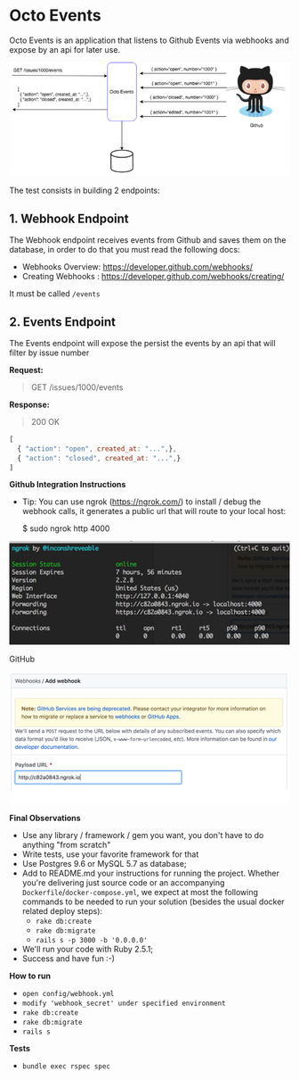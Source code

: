 # Octo Events

Octo Events is an application that listens to Github Events via webhooks and expose by an api for later use.

![alt text](public/octo_events.png)

 The test consists in building 2 endpoints:

## 1. Webhook Endpoint

The Webhook endpoint receives events from Github and saves them on the database, in order to do that you must read the following docs:

* Webhooks Overview: https://developer.github.com/webhooks/ 
* Creating Webhooks : https://developer.github.com/webhooks/creating/

It must be called `/events`

## 2. Events Endpoint

The Events endpoint will expose the persist the events by an api that will filter by issue number

**Request:**

> GET /issues/1000/events

**Response:**

> 200 OK
```javascript
[ 
  { "action": "open", created_at: "...",}, 
  { "action": "closed", created_at: "...",} 
]
```

**Github Integration Instructions**

* Tip: You can use ngrok (https://ngrok.com/)  to install / debug the webhook calls, it generates a public url that will route to your local host:

   $ sudo ngrok http 4000 

![alt text](public/ngrok.png)

   GitHub

![alt text](public/add_webhook.png)
 
**Final Observations**

* Use any library / framework / gem  you want, you don't have to do anything "from scratch"
* Write tests, use your favorite framework for that
* Use Postgres 9.6 or MySQL 5.7 as database;
* Add to README.md your instructions for running the project. Whether you're delivering just source code or an accompanying `Dockerfile`/`docker-compose.yml`, we expect at most the following commands to be needed to run your solution (besides the usual docker related deploy steps):
    - `rake db:create`
    - `rake db:migrate`
    - `rails s -p 3000 -b '0.0.0.0'`
* We'll run your code with Ruby 2.5.1;
* Success and have fun :-)


**How to run**

- `open config/webhook.yml`
- `modify 'webhook_secret' under specified environment`
- `rake db:create`
- `rake db:migrate`
- `rails s`

**Tests**

- `bundle exec rspec spec`